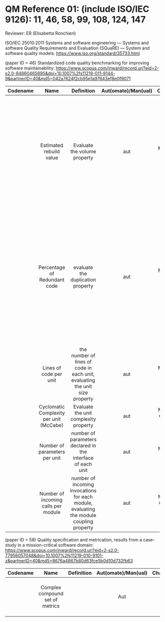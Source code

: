 # QM Reference 01: (include ISO/IEC 9126): 11, 46, 58, 99, 108, 124, 147

Reviewer:  ER (Elisabetta Ronchieri)

ISO/IEC 25010:2011 Systems and software engineering — Systems and software Quality Requirements and Evaluation (SQuaRE) — System and software quality models: https://www.iso.org/standard/35733.html

(paper ID = 46) Standardized code quality benchmarking for improving software maintainability: https://www.scopus.com/inward/record.uri?eid=2-s2.0-84860465895&doi=10.1007%2fs11219-011-9144-9&partnerID=40&md5=042a7624f2cb95e1a97643ef8e0f9071


| Codename | Name  | Definition | Aut(omate)/Man(ual) | Characteristics | Comment |
| :------: | :---: | :--------: | :-----------------: | :-------------: | :-----: |
|          | Estimated rebuild value | Evaluate the volume property | aut | Maintainability, Analysability | The larger a system, the more effort it takes to maintain since there is more information to be taken into account. The metric is estimated from the number of lines of code. The value is calculated in man-years. |  
|          | Percentage of Redundant code | evaluate the duplication property | aut | Maintainability, Analysability, Changeability | Duplicated code has to be maintained in all places where it occurs. A line of code is considered redundant if it is part of a code fragment (larger than 6 lines of code) that is repeated literally in at least one other location in the source code. |
|          | Lines of code per unit | the number of lines of code in each unit, evaluating the unit size property | aut | Maintainability, Analysability, Testability | lines of code per unit (unit is the smallest piece of  invokable code) code |
|          | Cyclomatic Complexity per unit (McCabe) | Evaluate the unit complexity property | aut | Maintainability, Changeability, Testability |  |
|          | Number of parameters per unit | number of parameters declared in the interface of each unit | aut | Maintainability, Stability |  units with many parameters can be a symptom of bad encapsulation |
|          | Number of incoming calls per module | number of incoming invocations for each module, evaluating the module coupling property | aut | Maintainability, Changeability, Stability | The notion of module is defined as a delimited group of units (e.g. a class or a file) |


(paper ID = 58) Quality specification and metrication, results from a case-study in a mission-critical software domain: https://www.scopus.com/inward/record.uri?eid=2-s2.0-77956057048&doi=10.1007%2fs11219-010-9101-z&partnerID=40&md5=8676a4867b80d63fce5b0d10d732fb63


| Codename | Name  | Definition | Aut(omate)/Man(ual) | Characteristics | Comment |
| :------: | :---: | :--------: | :-----------------: | :-------------: | :-----: |
|          | Complex compound set of metrics | | Aut | Reliability | It is not possible to determine a single metric|
